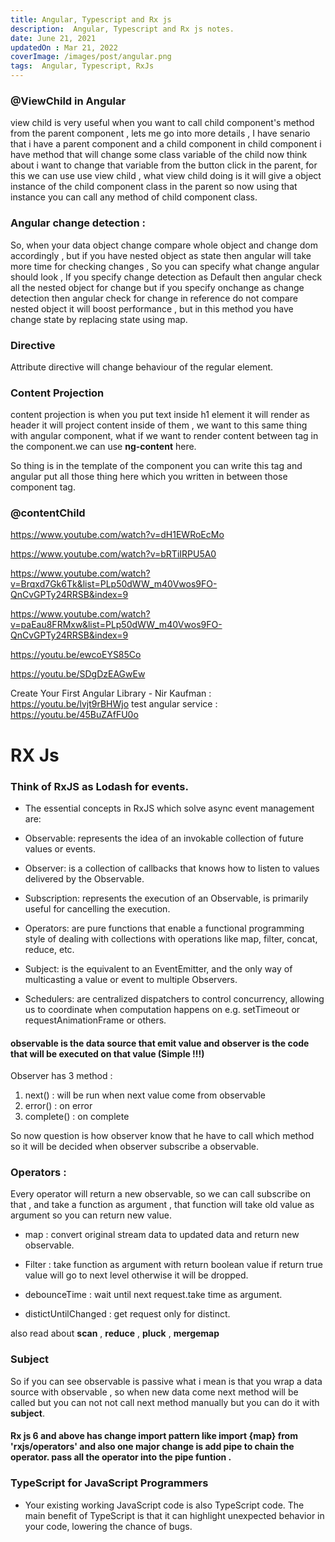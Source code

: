 ```yaml
---
title: Angular, Typescript and Rx js
description:  Angular, Typescript and Rx js notes.
date: June 21, 2021
updatedOn : Mar 21, 2022
coverImage: /images/post/angular.png
tags:  Angular, Typescript, RxJs
---
```


### @ViewChild in Angular

view child is very useful when you want to call child component's method from the parent component , lets me go into more details , I have senario that i have a parent component and a child component in child component i have method that will change some class variable of the child now think about i want to change that variable from the button click in the parent, for this we can use use view child , what view child doing is it will give a object instance of the child component class in the parent so now using that instance you can call any method of child component class. 


### Angular change detection :

So, when your data object change compare whole object and change dom accordingly , but if you have nested object as state then angular will take more time for checking changes , So you can specify what change angular should look , If you specify change detection as Default then angular check all the nested object for change but if you specify onchange as change detection then angular check for change in reference do not compare nested object it will boost performance , but in this method you have change state by replacing state using map.


### Directive 

Attribute directive will change behaviour of the regular element. 

### Content Projection

content projection is when you put text inside h1 element it will render as header it will project content inside of them , we want to this same thing with angular component, what if we want to render content between tag in the component.we can use __ng-content__ here.

So thing is in the template of the component you can write this tag <ng-content> </ng-content> and angular put all those thing here which you written in between those component tag.

### @contentChild 

https://www.youtube.com/watch?v=dH1EWRoEcMo

https://www.youtube.com/watch?v=bRTiIRPU5A0

https://www.youtube.com/watch?v=Brqxd7Gk6Tk&list=PLp50dWW_m40Vwos9FO-QnCvGPTy24RRSB&index=9

https://www.youtube.com/watch?v=paEau8FRMxw&list=PLp50dWW_m40Vwos9FO-QnCvGPTy24RRSB&index=9

https://youtu.be/ewcoEYS85Co

https://youtu.be/SDgDzEAGwEw

Create Your First Angular Library - Nir Kaufman : https://youtu.be/lvjt9rBHWjo
test angular service : https://youtu.be/45BuZAfFU0o


# RX Js

### Think of RxJS as Lodash for events.

- The essential concepts in RxJS which solve async event management are:

- Observable: represents the idea of an invokable collection of future values or events.

- Observer: is a collection of callbacks that knows how to listen to values delivered by the Observable.

- Subscription: represents the execution of an Observable, is primarily useful for cancelling the execution.

- Operators: are pure functions that enable a functional programming style of dealing with collections with operations like map, filter, concat, reduce, etc.
- Subject: is the equivalent to an EventEmitter, and the only way of multicasting a value or event to multiple Observers.

- Schedulers: are centralized dispatchers to control concurrency, allowing us to coordinate when computation happens on e.g. setTimeout or requestAnimationFrame or others.

#### observable is the data source that emit value and observer is the code that will be executed on that value (Simple !!!) 

Observer has 3 method :
1. next() : will be run when next value come from observable 
2. error() : on error 
3. complete() : on complete 

So now question is how observer know that he have to call which method so it will be decided when observer subscribe a observable.

### Operators :

Every operator will return a new observable, so we can call subscribe on that , and take a function as argument , that function will take old value as argument so you can return new value.

- map : convert original stream data to updated data and return new observable.

- Filter : take function as argument with return boolean  value if return true value will go to next level otherwise it will be dropped.

- debounceTime : wait until next request.take time as argument.  

- distictUntilChanged : get request only for distinct.

also read about __scan__ , __reduce__ , __pluck__ , __mergemap__



### Subject 

So if you can see observable is passive what i mean is that you wrap a data source with observable , so when new data come  next method will be called but you can not not call next method manually but you can do it with __subject__.

#### Rx js 6 and above has change import pattern like import {map} from 'rxjs/operators' and also one major change is add pipe to chain the operator. pass all the operator into the pipe funtion . 
 

### TypeScript for JavaScript Programmers

- Your existing working JavaScript code is also TypeScript code. The main benefit of TypeScript is that it can highlight unexpected behavior in your code, lowering the chance of bugs.
